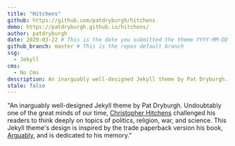 ```yaml
---
title: "Hitchens"
github: https://github.com/patdryburgh/hitchens
demo: https://patdryburgh.github.io/hitchens/
author: patdryburgh
date: 2020-03-22 # This is the date you submitted the theme YYYY-MM-DD
github_branch: master # This is the repos default branch
ssg:
  - Jekyll
cms:
  - No Cms
description: An inarguably well-designed Jekyll theme by Pat Dryburgh.
stale: false
---
```

"An inarguably well-designed Jekyll theme by Pat Dryburgh. Undoubtably one of the great minds of our time, [Christopher Hitchens](https://en.wikipedia.org/wiki/Christopher_Hitchens) challenged his readers to think deeply on topics of politics, religion, war, and science. This Jekyll theme's design is inspired by the trade paperback version his book, [Arguably](https://en.wikipedia.org/wiki/Arguably), and is dedicated to his memory."
